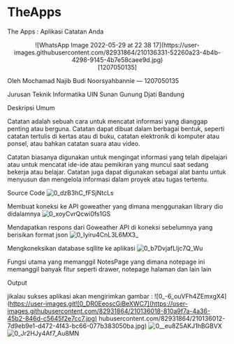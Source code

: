 # TheApps
The Apps : Aplikasi Catatan Anda
<div align='center'>
![WhatsApp Image 2022-05-29 at 22 38 17](https://user-images.githubusercontent.com/82931864/210136331-52260a23-4b4b-4298-9145-4b7e58caee9d.jpg)

  
<br>
[1207050135]
</div>


Oleh Mochamad Najib Budi Noorsyahbannie — 1207050135

Jurusan Teknik Informatika UIN Sunan Gunung Djati Bandung

Deskripsi Umum

Catatan adalah sebuah cara untuk mencatat informasi yang dianggap penting atau berguna. Catatan dapat dibuat dalam berbagai bentuk, seperti catatan tertulis di kertas atau di buku, catatan elektronik di komputer atau ponsel, atau bahkan catatan suara atau video.

Catatan biasanya digunakan untuk mengingat informasi yang telah dipelajari atau untuk mencatat ide-ide atau pemikiran yang muncul saat sedang bekerja atau belajar. Catatan juga dapat digunakan sebagai alat bantu untuk menyusun dan mengelola informasi dalam proyek atau tugas tertentu.

Source Code
![0_dzB3hC_fFSjNtcLs](https://user-images.githubusercontent.com/82931864/210135994-b7773b59-bc57-4a74-930e-12c289f49cb1.png)


Membuat koneksi ke API goweather yang dimana menggunakan library dio didalamnya
![0_xoyCvrQcwi0fs1GS](https://user-images.githubusercontent.com/82931864/210135996-b5800fc8-df5b-452e-b7eb-2465b5294cd6.png)


Mendapatkan respons dari Goweather API di koneksi sebelumnya yang berisikan format json
![0_Iyiru4CnL3L6MX3_](https://user-images.githubusercontent.com/82931864/210136000-79a0e543-50f2-468f-afea-de7fa7e3cff3.png)


Mengkoneksikan database sqllite ke aplikasi
![0_b7DvjafLljc7Q_Wu](https://user-images.githubusercontent.com/82931864/210136010-19057446-b7ed-4c6a-b580-d1d2466c1164.png)


Fungsi utama yang memanggil NotesPage yang dimana notepage ini memanggil banyak fitur seperti drawer, notepage halaman dan lain lain

Output

jikalau sukses aplikasi akan mengirimkan gambar :
![0_-6_ouVFh4ZEmxgX4](https://user-images.git![0_DR0EeoscGiBeXWC7](https://user-images.githubusercontent.com/82931864/210136018-810a9f7a-4a36-45b2-846d-c5645f2e7cc7.jpg)
hubusercontent.com/82931864/210136012-7d9eb9e1-d472-4f43-bc66-077b383050ba.jpg)
![0__eu8Z5AKJ1hBGBVX](https://user-images.githubusercontent.com/82931864/210136020-52167351-88fe-4bbb-8da6-99cb5dc9800f.jpg)
![0_Jr2HJy4Af7_Au8MN](https://user-images.githubusercontent.com/82931864/210136041-7151d9cd-e812-4c23-bb53-423a9ba34fb7.jpg)






